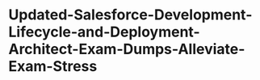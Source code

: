 # Updated-Salesforce-Development-Lifecycle-and-Deployment-Architect-Exam-Dumps-Alleviate-Exam-Stress
